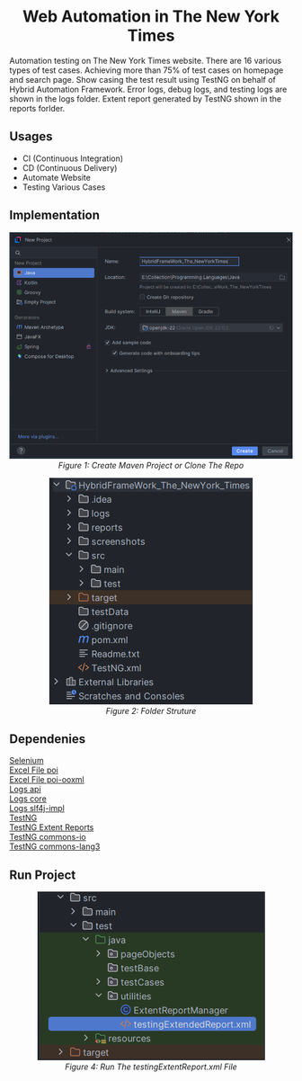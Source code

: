 <h1 align="center">Web Automation in The New York Times</h1>

<p>Automation testing on The New York Times website. There are 16 various types of test cases. Achieving more than 75% of test cases on homepage and search page. Show casing the test result using TestNG on behalf of Hybrid Automation Framework. Error logs, debug logs, and testing logs are shown in the logs folder. Extent report generated by TestNG shown in the reports forlder.</p>

## Usages
- CI (Continuous Integration)
- CD (Continuous Delivery)
- Automate Website
- Testing Various Cases

## Implementation
<p align="center">
  <img src="Instructions/1.PNG" alt="Instructions">
  <br>
  <em>Figure 1: Create Maven Project or Clone The Repo</em>
</p>
<p align="center">
  <img src="Instructions/2.PNG" alt="Instructions">
  <br>
  <em>Figure 2: Folder Struture</em>
</p>

## Dependenies
<a href="https://mvnrepository.com/artifact/org.seleniumhq.selenium/selenium-java" target="blank">Selenium</a> <br>
<a href="https://mvnrepository.com/artifact/org.apache.poi/poi" target="blank">Excel File poi</a> <br>
<a href="https://mvnrepository.com/artifact/org.apache.poi/poi-ooxml" target="blank">Excel File poi-ooxml</a> <br>
<a href="https://mvnrepository.com/artifact/org.apache.logging.log4j/log4j-api" target="blank">Logs api</a> <br>
<a href="https://mvnrepository.com/artifact/org.apache.logging.log4j/log4j-core" target="blank">Logs core</a> <br>
<a href="https://mvnrepository.com/artifact/org.apache.logging.log4j/log4j-slf4j-impl" target="blank">Logs slf4j-impl</a> <br>
<a href="https://mvnrepository.com/artifact/org.testng/testng" target="blank">TestNG</a> <br>
<a href="https://mvnrepository.com/artifact/com.aventstack/extentreports" target="blank">TestNG Extent Reports</a> <br>
<a href="https://mvnrepository.com/artifact/commons-io/commons-io" target="blank">TestNG commons-io</a> <br>
<a href="https://mvnrepository.com/artifact/org.apache.commons/commons-lang3" target="blank">TestNG commons-lang3</a> <br>

## Run Project
<p align="center">
  <img src="Instructions/3.PNG" alt="Instructions">
  <br>
  <em>Figure 4: Run The testingExtentReport.xml File</em>
</p>


 

